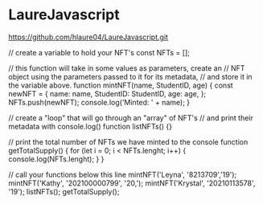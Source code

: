# LaureJavascript
https://github.com/hlaure04/LaureJavascript.git

// create a variable to hold your NFT's 
const NFTs = [];

// this function will take in some values as parameters, create an
// NFT object using the parameters passed to it for its metadata,
// and store it in the variable above.
function mintNFT(name, StudentID, age) {
  const newNFT = {
    name: name,
    StudentID: StudentID,
    age: age,
  };
  NFTs.push(newNFT);
  console.log('Minted: ' + name);
}

// create a "loop" that will go through an "array" of NFT's
// and print their metadata with console.log()
function listNFTs() {}

// print the total number of NFTs we have minted to the console
function getTotalSupply() {
  for (let i = 0; i < NFTs.lenght; i++) {
    console.log(NFTs.lenght);
  }
}

// call your functions below this line
mintNFT('Leyna', '8213709','19');
mintNFT('Kathy', '202100000799', '20,');
mintNFT('Krystal', '20210113578', '19');
listNFTs();
getTotalSupply();
